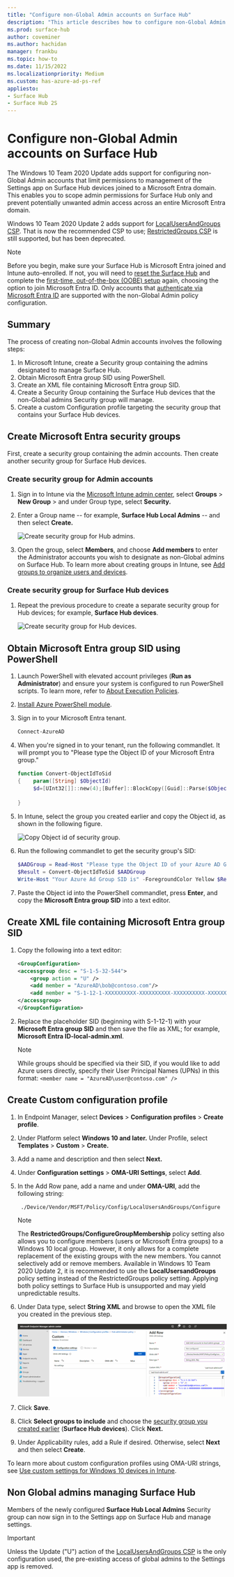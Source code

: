 ```yaml
---
title: "Configure non-Global Admin accounts on Surface Hub"
description: "This article describes how to configure non-Global Admin accounts to manage Surface Hub and Surface Hub 2S."
ms.prod: surface-hub
author: coveminer
ms.author: hachidan
manager: frankbu
ms.topic: how-to
ms.date: 11/15/2022
ms.localizationpriority: Medium
ms.custom: has-azure-ad-ps-ref
appliesto:
- Surface Hub
- Surface Hub 2S
---
```


# Configure non-Global Admin accounts on Surface Hub

The Windows 10 Team 2020 Update adds support for configuring non-Global Admin accounts that limit permissions to management of the Settings app on Surface Hub devices joined to a Microsoft Entra domain. This enables you to scope admin permissions for Surface Hub only and prevent potentially unwanted admin access across an entire Microsoft Entra domain. 

Windows 10 Team 2020 Update 2 adds support for [LocalUsersAndGroups CSP](/windows/client-management/mdm/policy-csp-localusersandgroups). That is now the recommended CSP to use; [RestrictedGroups CSP](/windows/client-management/mdm/policy-csp-restrictedgroups) is still supported, but has been deprecated.

> [!NOTE]
> Before you begin, make sure your Surface Hub is Microsoft Entra joined and Intune auto-enrolled. If not, you will need to [reset the Surface Hub](surface-hub-2s-recover-reset.md) and complete the [first-time, out-of-the-box (OOBE) setup](first-run-program-surface-hub.md) again, choosing the option to join Microsoft Entra ID. Only accounts that [authenticate via Microsoft Entra ID](/azure/active-directory/hybrid/choose-ad-authn#cloud-authentication) are supported with the non-Global Admin policy configuration.

## Summary

The process of creating non-Global Admin accounts involves the following steps:

1. In Microsoft Intune, create a Security group containing the admins designated to manage Surface Hub.
2. Obtain Microsoft Entra group SID using PowerShell.
3. Create an XML file containing Microsoft Entra group SID.
4. Create a Security Group containing the Surface Hub devices that the non-Global admins Security group will manage. 
5. Create a custom Configuration profile targeting the security group that contains your Surface Hub devices.

<a name='create-azure-ad-security-groups'></a>

## Create Microsoft Entra security groups

First, create a security group containing the admin accounts. Then create another security group for Surface Hub devices.  

### Create security group for Admin accounts

1. Sign in to Intune via the [Microsoft Intune admin center](https://go.microsoft.com/fwlink/?linkid=2109431), select **Groups** > **New Group** > and under Group type, select **Security.**
2. Enter a Group name -- for example, **Surface Hub Local Admins** -- and then select **Create.**

     ![Create security group for Hub admins.](images/sh-create-sec-group.png)

3. Open the group, select **Members**, and choose **Add members** to enter the Administrator accounts you wish to designate as non-Global admins on Surface Hub. To learn more about creating groups in Intune, see  [Add groups to organize users and devices](/mem/intune/fundamentals/groups-add).

### Create security group for Surface Hub devices

1. Repeat the previous procedure to create a separate security group for Hub devices; for example, **Surface Hub devices**.

     ![Create security group for Hub devices.](images/sh-create-sec-group-devices.png)

<a name='obtain-azure-ad-group-sid-using-powershell'></a>

## Obtain Microsoft Entra group SID using PowerShell

1. Launch PowerShell with elevated account privileges (**Run as Administrator**) and ensure your system is configured to run PowerShell scripts. To learn more, refer to [About Execution Policies](/powershell/module/microsoft.powershell.core/about/about_execution_policies?).
2. [Install Azure PowerShell module](/powershell/azure/install-az-ps).
3. Sign in to your Microsoft Entra tenant.

    ```powershell
    Connect-AzureAD
    ```

4. When you're signed in to your tenant, run the following commandlet. It will prompt you to "Please type the Object ID of your Microsoft Entra group."

    ```powershell
    function Convert-ObjectIdToSid
    {    param([String] $ObjectId)   
         $d=[UInt32[]]::new(4);[Buffer]::BlockCopy([Guid]::Parse($ObjectId).ToByteArray(),0,$d,0,16);"S-1-12-1-$d".Replace(' ','-')
      
    }
    ```

5. In Intune, select the group you created earlier and copy the Object id, as shown in the following figure.

     ![Copy Object id of security group.](images/sh-objectid.png)

6. Run the following commandlet to get the security group's SID:

    ```powershell
    $AADGroup = Read-Host "Please type the Object ID of your Azure AD Group"
    $Result = Convert-ObjectIdToSid $AADGroup
    Write-Host "Your Azure Ad Group SID is" -ForegroundColor Yellow $Result
    ```

7. Paste the Object id into the PowerShell commandlet, press **Enter**, and copy the **Microsoft Entra group SID** into a text editor.

<a name='create-xml-file-containing-azure-ad-group-sid'></a>

## Create XML file containing Microsoft Entra group SID

1. Copy the following into a text editor:

    ```xml
    <GroupConfiguration>
    <accessgroup desc = "S-1-5-32-544">
        <group action = "U" />
        <add member = "AzureAD\bob@contoso.com"/>
        <add member = "S-1-12-1-XXXXXXXXXX-XXXXXXXXXX-XXXXXXXXXX-XXXXXXXXXX"/>
    </accessgroup>
    </GroupConfiguration>
    ```
2. Replace the placeholder SID (beginning with S-1-12-1) with your **Microsoft Entra group SID** and then save the file as XML; for example, **Microsoft Entra ID-local-admin.xml**.

      > [!NOTE]
      > While groups should be specified via their SID, if you would like to add Azure users directly, specify their User Principal Names (UPNs) in this format: `<member name = "AzureAD\user@contoso.com" />`

## Create Custom configuration profile

1. In Endpoint Manager, select **Devices** > **Configuration profiles** > **Create profile**.
2. Under Platform select **Windows 10 and later.** Under Profile, select **Templates** > **Custom** > **Create.**
3. Add a name and description and then select **Next.**
4. Under **Configuration settings** > **OMA-URI Settings**, select **Add**.
5. In the Add Row pane, add a name and under     **OMA-URI**, add the following  string:

    ```OMA-URI
     ./Device/Vendor/MSFT/Policy/Config/LocalUsersAndGroups/Configure
    ```

   > [!NOTE]
   > The **RestrictedGroups/ConfigureGroupMembership** policy setting also allows you to configure members (users or Microsoft Entra groups) to a Windows 10 local group. However, it only allows for a complete replacement of the existing groups with the new members. You cannot selectively add or remove members.  Available in Windows 10 Team 2020 Update 2, it is recommended to use the **LocalUsersandGroups** policy setting instead of the RestrictedGroups policy setting. Applying both policy settings to Surface Hub is unsupported and may yield unpredictable results.

6. Under Data type, select **String XML** and browse to open the XML file you created in the previous step.

     ![upload local admin xml config file.](images/sh-local-admin-config.png)

7. Click **Save**.
8. Click **Select groups to include** and choose the [security group you created earlier](#create-security-group-for-surface-hub-devices) (**Surface Hub devices**). Click **Next.**
9. Under Applicability rules, add a Rule if desired. Otherwise, select **Next** and then select **Create**.

To learn more about custom configuration profiles using OMA-URI strings, see [Use custom settings for Windows 10 devices in Intune](/mem/intune/configuration/custom-settings-windows-10).

## Non Global admins managing Surface Hub

Members of the newly configured **Surface Hub Local Admins** Security group can now sign in to the Settings app on Surface Hub and manage settings.

> [!IMPORTANT]
> Unless the Update ("U") action of the [LocalUsersAndGroups CSP](/windows/client-management/mdm/policy-csp-localusersandgroups) is the only configuration used, the pre-existing access of global admins to the Settings app is removed.
